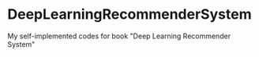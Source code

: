 # DeepLearningRecommenderSystem
My self-implemented codes for book "Deep Learning Recommender System"
